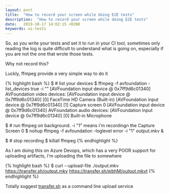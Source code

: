 ```yaml
---
layout: post
title:  "How to record your screen while doing E2E tests"
description:  "How to record your screen while doing E2E tests"
date:   2019-10-17 14:02:15 +0200
keywords: ui-tests
---
```


So, as you write your tests and set it to run in your CI tool, sometimes only reading the log is quite difficult to understand what is going on, especially if you are not the one that wrote those tests.

Why not record this?

Luckly, ffmpeg provide a very simple way to do it 

{% highlight bash %}
$ # list your devices
$ ffmpeg -f avfoundation -list_devices true -i ""
[AVFoundation input device @ 0x7ff9d6c01340] AVFoundation video devices:
[AVFoundation input device @ 0x7ff9d6c01340] [0] FaceTime HD Camera (Built-in)
[AVFoundation input device @ 0x7ff9d6c01340] [1] Capture screen 0
[AVFoundation input device @ 0x7ff9d6c01340] AVFoundation audio devices:
[AVFoundation input device @ 0x7ff9d6c01340] [0] Built-in Microphone

$ # run ffmpeg on background. -i "1" means i'm recordingn the Capture Screen 0
$ nohup ffmpeg -f avfoundation -loglevel error -i "1" output.mkv &

<RUN YOUR TESTS>

$ # stop recording
$ killall ffmpeg
{% endhighlight %}

As I am doing this on Azure Devops, which has a very POOR support for uploading artifacts, I'm uploading the file to somewhere

{% highlight bash %}
$ curl --upload-file ./output.mkv https://transfer.sh/output.mkv
https://transfer.sh/eibhM/output.mkvt
{% endhighlight %}

Totally suggest [transfer.sh][transfer.sh] as a command line upload service



[transfer.sh]: https://transfer.sh
